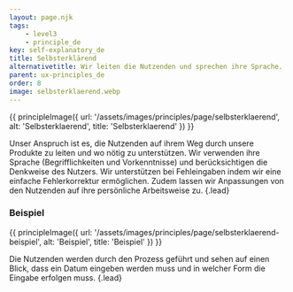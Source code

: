 ```yaml
---
layout: page.njk
tags: 
    - level3
    - principle_de
key: self-explanatory_de
title: Selbsterklärend
alternativetitle: Wir leiten die Nutzenden und sprechen ihre Sprache.
parent: ux-principles_de
order: 8
image: selbsterklaerend.webp
---
```


{{ principleImage({
  url: '/assets/images/principles/page/selbsterklaerend',
  alt: 'Selbsterklaerend',
  title: 'Selbsterklaerend'
}) }}

Unser Anspruch ist es, die Nutzenden auf ihrem Weg durch unsere Produkte zu leiten und wo nötig zu unterstützen. Wir verwenden ihre Sprache (Begrifflichkeiten und Vorkenntnisse) und berücksichtigen die Denkweise des Nutzers. Wir unterstützen bei Fehleingaben indem wir eine einfache Fehlerkorrektur ermöglichen. Zudem lassen wir Anpassungen von den Nutzenden auf ihre persönliche Arbeitsweise zu. {.lead}


### Beispiel
{{ principleImage({
  url: '/assets/images/principles/page/selbsterklaerend-beispiel',
  alt: 'Beispiel',
  title: 'Beispiel'
}) }}

Die Nutzenden werden durch den Prozess geführt und sehen auf einen Blick, dass ein Datum eingeben werden muss und in welcher Form die Eingabe erfolgen muss. {.lead}